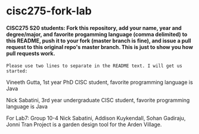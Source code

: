 # cisc275-fork-lab

#### CISC275 S20 students: Fork this repository, add your name, year and degree/major, and favorite progamming language (comma delimited) to this README, push it to your fork (master branch is fine), and issue a pull request to this original repo's master branch. This is just to show you how pull requests work.

```Please use two lines to separate in the README text. I will get us started:```

Vineeth Gutta, 1st year PhD CISC student, favorite programming language is Java

Nick Sabatini, 3rd year undergraduate CISC student, favorite programming language is Java

For Lab7:
  Group 10-4
  Nick Sabatini, Addison Kuykendall, Sohan Gadiraju, Jonni Tran
  Project is a garden design tool for the Arden Village.
